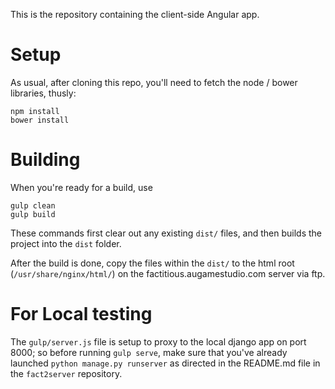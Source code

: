 This is the repository containing the client-side Angular app.

# Setup #

As usual, after cloning this repo, you'll need to fetch the node / bower libraries, thusly:

    npm install
    bower install

# Building #

When you're ready for a build, use

    gulp clean
    gulp build

These commands first clear out any existing `dist/` files, and then builds the project into the `dist` folder.

After the build is done, copy the files within the `dist/` to the html root (`/usr/share/nginx/html/`) on the factitious.augamestudio.com server via ftp.

# For Local testing #

The `gulp/server.js` file is setup to proxy to the local django app on port 8000; so before running `gulp serve`, make sure that you've already launched `python manage.py runserver` as directed in the README.md file in the `fact2server` repository.
